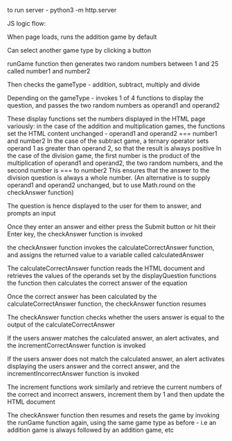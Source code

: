 to run server - python3 -m http.server

JS logic flow:

When page loads, runs the addition game by default

Can select another game type by clicking a button

runGame function then generates two random numbers between 1 and 25 called number1 and number2

Then checks the gameType - addition, subtract, multiply and divide

Depending on the gameType - invokes 1 of 4 functions to display the question, and passes the two random numbers as operand1 and operand2

These display functions set the numbers displayed in the HTML page variously:
in the case of the addition and multiplication games, the functions set the HTML content unchanged - operand1 and operand2 === number1 and number2
In the case of the subtract game, a ternary operator sets operand 1 as greater than operand 2, so that the result is always positive
In the case of the division game, the first number is the product of the multiplication of operand1 and operand2, the two random numbers, and the second number is === to number2
This ensures that the answer to the division question is always a whole number. 
(An alternative is to supply operand1 and operand2 unchanged, but to use Math.round on the checkAnswer function)

The question is hence displayed to the user for them to answer, and prompts an input

Once they enter an answer and either press the Submit button or hit their Enter key, the checkAnswer function is invoked

the checkAnswer function invokes the calculateCorrectAnswer function, and assigns the returned value to a variable called calculatedAnswer

The calculateCorrectAnswer function reads the HTML document and retrieves the values of the operands set by the displayQuestion functions
the function then calculates the correct answer of the equation

Once the correct answer has been calculated by the calculateCorrectAnswer function, the checkAnswer function resumes

The checkAnswer function checks whether the users answer is equal to the output of the calculateCorrectAnswer

If the users answer matches the calculated answer, an alert activates, and the incrementCorrectAnswer function is invoked

If the users answer does not match the calculated answer, an alert activates displaying the users answer and the correct answer, and the incrementIncorrectAnswer function is invoked

The increment functions work similarly and retrieve the current numbers of the correct and incorrect answers, increment them by 1 and then update the HTML document

The checkAnswer function then resumes and resets the game by invoking the runGame function again, using the same game type as before - i.e an addition game is always followed by an addition game, etc





